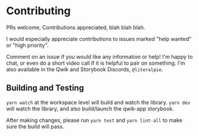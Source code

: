 # Contributing

PRs welcome, Contributions appreciated, blah blah blah.

I would especially appreciate contributions to issues marked "help wanted" or "high priority".

Comment on an issue if you would like any information or help! I'm happy to chat, or even do a short video call if it is helpful to pair on something. I'm also available in the Qwik and Storybook Discords, `@literalpie`.

## Building and Testing

`yarn watch` at the workspace level will build and watch the library.
`yarn dev` will watch the library, and also build/launch the qwik-app storybook.

After making changes, please run `yarn test` and `yarn lint-all` to make sure the build will pass.

